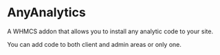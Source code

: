 AnyAnalytics
============

A WHMCS addon that allows you to install any analytic code to your site.

You can add code to both client and admin areas or only one. 